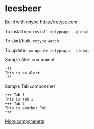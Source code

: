 # leesbeer

Build with retype https://retype.com

To install
`npm install retypeapp --global`

To start/build
`retype watch`

To update
`npm update retypeapp --global`

Sample Alert component
```
!!!
This is an Alert
!!!
```

Sample Tab componenet
```
+++ Tab 1
This is Tab 1
+++ Tab 2
This is another Tab
+++
```

[More componenets](https://retype.com/components/)
